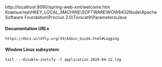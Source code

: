 http://localhost:8080/spring-web-xml/welcome.htm
Компьютер\HKEY_LOCAL_MACHINE\SOFTWARE\WOW6432Node\Apache Software Foundation\Procrun 2.0\Tomcat9\Parameters\Java

#### Documentation URLs

    https://docs.wildfly.org/19/Admin_Guide.html#Logging

#### Window Linux subsystem
    
    tail ---disable-inotify -f application.2020-04-22.log